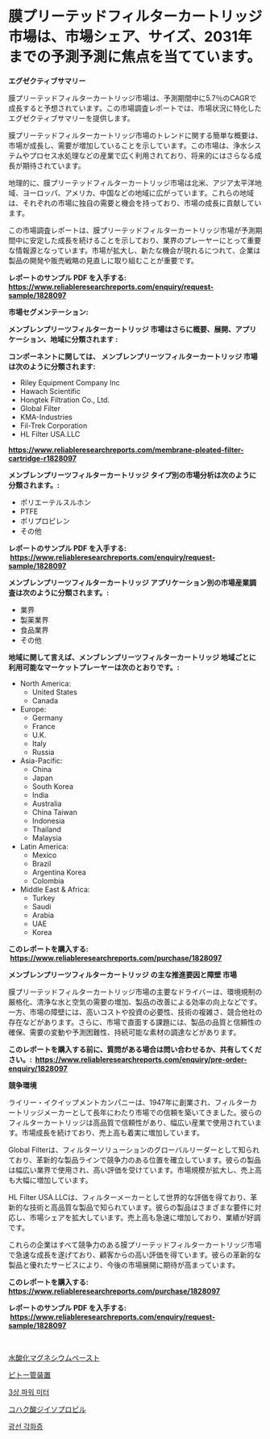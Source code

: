 <p><h1>膜プリーテッドフィルターカートリッジ市場は、市場シェア、サイズ、2031年までの予測予測に焦点を当てています。</h1></p><p><strong>エグゼクティブサマリー</strong></p>
<p><p>膜プリーテッドフィルターカートリッジ市場は、予測期間中に5.7％のCAGRで成長すると予想されています。この市場調査レポートでは、市場状況に特化したエグゼクティブサマリーを提供します。</p><p>膜プリーテッドフィルターカートリッジ市場のトレンドに関する簡単な概要は、市場が成長し、需要が増加していることを示しています。この市場は、浄水システムやプロセス水処理などの産業で広く利用されており、将来的にはさらなる成長が期待されています。</p><p>地理的に、膜プリーテッドフィルターカートリッジ市場は北米、アジア太平洋地域、ヨーロッパ、アメリカ、中国などの地域に広がっています。これらの地域は、それぞれの市場に独自の需要と機会を持っており、市場の成長に貢献しています。</p><p>この市場調査レポートは、膜プリーテッドフィルターカートリッジ市場が予測期間中に安定した成長を続けることを示しており、業界のプレーヤーにとって重要な情報源となっています。市場が拡大し、新たな機会が現れるにつれて、企業は製品の開発や販売戦略の見直しに取り組むことが重要です。</p></p>
<p><strong>レポートのサンプル PDF を入手する: <a href="https://www.reliableresearchreports.com/enquiry/request-sample/1828097">https://www.reliableresearchreports.com/enquiry/request-sample/1828097</a></strong></p>
<p><strong>市場セグメンテーション:</strong></p>
<p><strong> メンブレンプリーツフィルターカートリッジ 市場はさらに概要、展開、アプリケーション、地域に分類されます :</strong></p>
<p><strong>コンポーネントに関しては、 メンブレンプリーツフィルターカートリッジ 市場は次のように分類されます: &nbsp;</strong></p>
<p><ul><li>Riley Equipment Company Inc</li><li>Hawach Scientific</li><li>Hongtek Filtration Co., Ltd.</li><li>Global Filter</li><li>KMA-Industries</li><li>Fil-Trek Corporation</li><li>HL Filter USA.LLC</li></ul></p>
<p><strong><a href="https://www.reliableresearchreports.com/membrane-pleated-filter-cartridge-r1828097">https://www.reliableresearchreports.com/membrane-pleated-filter-cartridge-r1828097</a></strong></p>
<p><strong> メンブレンプリーツフィルターカートリッジ タイプ別の市場分析は次のように分類されます。:</strong></p>
<p><ul><li>ポリエーテルスルホン</li><li>PTFE</li><li>ポリプロピレン</li><li>その他</li></ul></p>
<p><strong>レポートのサンプル PDF を入手する: &nbsp;<a href="https://www.reliableresearchreports.com/enquiry/request-sample/1828097">https://www.reliableresearchreports.com/enquiry/request-sample/1828097</a></strong></p>
<p><strong> メンブレンプリーツフィルターカートリッジ アプリケーション別の市場産業調査は次のように分類されます。:</strong></p>
<p><ul><li>業界</li><li>製薬業界</li><li>食品業界</li><li>その他</li></ul></p>
<p><strong>地域に関して言えば、メンブレンプリーツフィルターカートリッジ 地域ごとに利用可能なマーケットプレーヤーは次のとおりです。:</strong></p>
<p><ul>
    <li>
        North America:
        <ul>
            <li>United States</li>
            <li>Canada</li>
        </ul>
    </li>
    <li>
        Europe:
        <ul>
            <li>Germany</li>
            <li>France</li>
            <li>U.K.</li>
            <li>Italy</li>
            <li>Russia</li>
        </ul>
    </li>
    <li>
        Asia-Pacific:
        <ul>
            <li>China</li>
            <li>Japan</li>
            <li>South Korea</li>
            <li>India</li>
            <li>Australia</li>
            <li>China Taiwan</li>
            <li>Indonesia</li>
            <li>Thailand</li>
            <li>Malaysia</li>
        </ul>
    </li>
    <li>
        Latin America:
        <ul>
            <li>Mexico</li>
            <li>Brazil</li>
            <li>Argentina Korea</li>
            <li>Colombia</li>
        </ul>
    </li>
    <li>
        Middle East & Africa:
        <ul>
            <li>Turkey</li>
            <li>Saudi</li>
            <li>Arabia</li>
            <li>UAE</li>
            <li>Korea</li>
        </ul>
    </li>
    </ul></p>
<p><strong>このレポートを購入する: &nbsp;<a href="https://www.reliableresearchreports.com/purchase/1828097">https://www.reliableresearchreports.com/purchase/1828097</a></strong></p>
<p><strong>メンブレンプリーツフィルターカートリッジ の主な推進要因と障壁 市場</strong></p>
<p><p>膜プリーテッドフィルターカートリッジ市場の主要なドライバーは、環境規制の厳格化、清浄な水と空気の需要の増加、製品の改善による効率の向上などです。一方、市場の障壁には、高いコストや投資の必要性、技術の複雑さ、競合他社の存在などがあります。さらに、市場で直面する課題には、製品の品質と信頼性の確保、需要の変動や予測困難性、持続可能な素材の調達などがあります。</p></p>
<p><strong>このレポートを購入する前に、質問がある場合は問い合わせるか、共有してください。:&nbsp; <a href="https://www.reliableresearchreports.com/enquiry/pre-order-enquiry/1828097">https://www.reliableresearchreports.com/enquiry/pre-order-enquiry/1828097</a></strong></p>
<p><strong>競争環境</strong></p>
<p><p>ライリー・イクイップメントカンパニーは、1947年に創業され、フィルターカートリッジメーカーとして長年にわたり市場での信頼を築いてきました。彼らのフィルターカートリッジは高品質で信頼性があり、幅広い産業で使用されています。市場成長を続けており、売上高も着実に増加しています。</p><p>Global Filterは、フィルターソリューションのグローバルリーダーとして知られており、革新的な製品ラインで競争力のある位置を確立しています。彼らの製品は幅広い業界で使用され、高い評価を受けています。市場規模が拡大し、売上高も大幅に増加しています。</p><p>HL Filter USA.LLCは、フィルターメーカーとして世界的な評価を得ており、革新的な技術と高品質な製品で知られています。彼らの製品はさまざまな要件に対応し、市場シェアを拡大しています。売上高も急速に増加しており、業績が好調です。</p><p>これらの企業はすべて競争力のある膜プリーテッドフィルターカートリッジ市場で急速な成長を遂げており、顧客からの高い評価を得ています。彼らの革新的な製品と優れたサービスにより、今後の市場展開に期待が高まっています。</p></p>
<p><strong>このレポートを購入する: &nbsp; <a href="https://www.reliableresearchreports.com/purchase/1828097">https://www.reliableresearchreports.com/purchase/1828097</a></strong></p>
<p><strong>レポートのサンプル PDF を入手する: &nbsp;<a href="https://www.reliableresearchreports.com/enquiry/request-sample/1828097">https://www.reliableresearchreports.com/enquiry/request-sample/1828097</a></strong><strong></strong></p>
<p>&nbsp;</p>
<p><p><a href="https://medium.com/@vincemarvin1/%E3%83%9E%E3%82%B0%E3%83%8D%E3%82%B7%E3%82%A6%E3%83%A0%E3%83%92%E3%83%89%E3%83%AD%E3%82%AD%E3%82%B7%E3%83%89%E3%83%9A%E3%83%BC%E3%82%B9%E3%83%88%E5%B8%82%E5%A0%B4%E3%83%A1%E3%83%88%E3%83%AA%E3%82%AF%E3%82%B9%E3%81%AE%E8%A7%A3%E8%AA%AD-%E5%B8%82%E5%A0%B4%E3%82%B7%E3%82%A7%E3%82%A2-%E3%83%88%E3%83%AC%E3%83%B3%E3%83%89-%E6%88%90%E9%95%B7%E3%83%91%E3%82%BF%E3%83%BC%E3%83%B3-ea88f8a1f572">水酸化マグネシウムペースト</a></p><p><a href="https://github.com/nemesis2824/Market-Research-Report-List-1/blob/main/940540932411.md">ピトー管装置</a></p><p><a href="https://medium.com/@sybleferry/%EC%82%BC%EC%83%81-%EC%A0%84%EB%A0%A5%EA%B3%84-%EC%8B%9C%EC%9E%A5-%EB%B6%84%EC%84%9D-%EA%B8%80%EB%A1%9C%EB%B2%8C-%EC%82%B0%EC%97%85-%EC%A0%84%EB%A7%9D%EA%B3%BC-%EC%98%88%EC%B8%A1-2024%EB%85%84%EB%B6%80%ED%84%B0-2031%EB%85%84-8cdc0d576169">3상 파워 미터</a></p><p><a href="https://medium.com/@matteills7854/%E3%82%B8%E3%82%BD%E3%83%97%E3%83%AD%E3%83%94%E3%83%AB%E3%82%B5%E3%82%AF%E3%82%B7%E3%83%8D%E3%83%BC%E3%83%88%E5%B8%82%E5%A0%B4%E5%88%86%E6%9E%90-%E3%81%9D%E3%81%AEcagr-%E5%B8%82%E5%A0%B4%E3%82%BB%E3%82%B0%E3%83%A1%E3%83%B3%E3%83%86%E3%83%BC%E3%82%B7%E3%83%A7%E3%83%B3-%E3%81%8A%E3%82%88%E3%81%B3%E3%82%B0%E3%83%AD%E3%83%BC%E3%83%90%E3%83%AB%E7%94%A3%E6%A5%AD%E6%A6%82%E8%A6%81-b8ab15b2de4a">コハク酸ジイソプロピル</a></p><p><a href="https://medium.com/@carolynurton5656/%EC%95%85%ED%8B%B0%EB%8B%89-%EC%BC%80%EB%9D%BC%ED%86%A0%EC%8B%9C%EC%8A%A4-%EC%8B%9C%EC%9E%A5-%EA%B7%9C%EB%AA%A8%EC%99%80-%EC%8B%9C%EC%9E%A5-%EB%8F%99%ED%96%A5-2031%EB%85%84%EA%B9%8C%EC%A7%80%EC%9D%98-%EC%99%84%EC%A0%84%ED%95%9C-%EC%82%B0%EC%97%85-%EA%B0%9C%EC%9A%94-2024%EB%85%84%EB%B6%80%ED%84%B0-2031%EB%85%84-f129c8aca66d">광선 각화증</a></p></p>